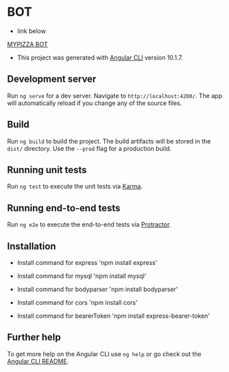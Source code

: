 # BOT
- link below


<a href="http://3.139.118.80">MYPIZZA BOT</a>

- This project was generated with [Angular CLI](https://github.com/angular/angular-cli) version 10.1.7.

## Development server

Run `ng serve` for a dev server. Navigate to `http://localhost:4200/`. The app will automatically reload if you change any of the source files.

## Build

Run `ng build` to build the project. The build artifacts will be stored in the `dist/` directory. Use the `--prod` flag for a production build.

## Running unit tests

Run `ng test` to execute the unit tests via [Karma](https://karma-runner.github.io).

## Running end-to-end tests

Run `ng e2e` to execute the end-to-end tests via [Protractor](http://www.protractortest.org/).

## Installation

- Install command for express 'npm install express' 

- Install command for mysql 'npm install mysql' 

- Install command for bodyparser 'npm install bodyparser' 

- Install command for cors 'npm install cors' 

- Install command for bearerToken 'npm install express-bearer-token' 
         
## Further help

To get more help on the Angular CLI use `ng help` or go check out the [Angular CLI README](https://github.com/angular/angular-cli/blob/master/README.md).
